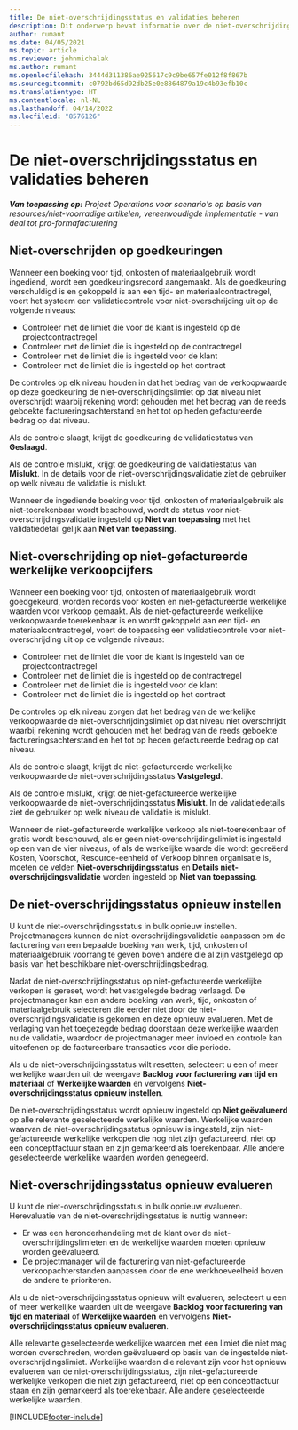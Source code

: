 ```yaml
---
title: De niet-overschrijdingsstatus en validaties beheren
description: Dit onderwerp bevat informatie over de niet-overschrijdingslimietcontroles die worden uitgevoerd in Project Operations.
author: rumant
ms.date: 04/05/2021
ms.topic: article
ms.reviewer: johnmichalak
ms.author: rumant
ms.openlocfilehash: 3444d311386ae925617c9c9be657fe012f8f867b
ms.sourcegitcommit: c0792bd65d92db25e0e8864879a19c4b93efb10c
ms.translationtype: HT
ms.contentlocale: nl-NL
ms.lasthandoff: 04/14/2022
ms.locfileid: "8576126"
---
```

# <a name="manage-not-to-exceed-status-and-validations"></a>De niet-overschrijdingsstatus en validaties beheren 

_**Van toepassing op:** Project Operations voor scenario's op basis van resources/niet-voorradige artikelen, vereenvoudigde implementatie - van deal tot pro-formafacturering_

## <a name="not-to-exceed-on-approvals"></a>Niet-overschrijden op goedkeuringen

Wanneer een boeking voor tijd, onkosten of materiaalgebruik wordt ingediend, wordt een goedkeuringsrecord aangemaakt. Als de goedkeuring verschuldigd is en gekoppeld is aan een tijd- en materiaalcontractregel, voert het systeem een validatiecontrole voor niet-overschrijding uit op de volgende niveaus:

  - Controleer met de limiet die voor de klant is ingesteld op de projectcontractregel
  - Controleer met de limiet die is ingesteld op de contractregel
  - Controleer met de limiet die is ingesteld voor de klant
  - Controleer met de limiet die is ingesteld op het contract

De controles op elk niveau houden in dat het bedrag van de verkoopwaarde op deze goedkeuring de niet-overschrijdingslimiet op dat niveau niet overschrijdt waarbij rekening wordt gehouden met het bedrag van de reeds geboekte factureringsachterstand en het tot op heden gefactureerde bedrag op dat niveau.

Als de controle slaagt, krijgt de goedkeuring de validatiestatus van **Geslaagd**.

Als de controle mislukt, krijgt de goedkeuring de validatiestatus van **Mislukt**. In de details voor de niet-overschrijdingsvalidatie ziet de gebruiker op welk niveau de validatie is mislukt.

Wanneer de ingediende boeking voor tijd, onkosten of materiaalgebruik als niet-toerekenbaar wordt beschouwd, wordt de status voor niet-overschrijdingsvalidatie ingesteld op **Niet van toepassing** met het validatiedetail gelijk aan **Niet van toepassing**​.

## <a name="not-to-exceed-on-unbilled-sales-actuals"></a>Niet-overschrijding op niet-gefactureerde werkelijke verkoopcijfers

Wanneer een boeking voor tijd, onkosten of materiaalgebruik wordt goedgekeurd, worden records voor kosten en niet-gefactureerde werkelijke waarden voor verkoop gemaakt. Als de niet-gefactureerde werkelijke verkoopwaarde toerekenbaar is en wordt gekoppeld aan een tijd- en materiaalcontractregel, voert de toepassing een validatiecontrole voor niet-overschrijding uit op de volgende niveaus:

  - Controleer met de limiet die voor de klant is ingesteld van de projectcontractregel
  - Controleer met de limiet die is ingesteld op de contractregel
  - Controleer met de limiet die is ingesteld voor de klant
  - Controleer met de limiet die is ingesteld op het contract

De controles op elk niveau zorgen dat het bedrag van de werkelijke verkoopwaarde de niet-overschrijdingslimiet op dat niveau niet overschrijdt waarbij rekening wordt gehouden met het bedrag van de reeds geboekte factureringsachterstand en het tot op heden gefactureerde bedrag op dat niveau.

Als de controle slaagt, krijgt de niet-gefactureerde werkelijke verkoopwaarde de niet-overschrijdingsstatus **Vastgelegd**.

Als de controle mislukt, krijgt de niet-gefactureerde werkelijke verkoopwaarde de niet-overschrijdingsstatus **Mislukt**. In de validatiedetails ziet de gebruiker op welk niveau de validatie is mislukt.

Wanneer de niet-gefactureerde werkelijke verkoop als niet-toerekenbaar of gratis wordt beschouwd, als er geen niet-overschrijdingslimiet is ingesteld op een van de vier niveaus, of als de werkelijke waarde die wordt gecreëerd Kosten, Voorschot, Resource-eenheid of Verkoop binnen organisatie is, moeten de velden **Niet-overschrijdingsstatus** en **Details niet-overschrijdingsvalidatie** worden ingesteld op **Niet van toepassing**.

## <a name="reset-the-not-to-exceed-status"></a>De niet-overschrijdingsstatus opnieuw instellen

U kunt de niet-overschrijdingsstatus in bulk opnieuw instellen. Projectmanagers kunnen de niet-overschrijdingsvalidatie aanpassen om de facturering van een bepaalde boeking van werk, tijd, onkosten of materiaalgebruik voorrang te geven boven andere die al zijn vastgelegd op basis van het beschikbare niet-overschrijdingsbedrag.

Nadat de niet-overschrijdingsstatus op niet-gefactureerde werkelijke verkopen is gereset, wordt het vastgelegde bedrag verlaagd. De projectmanager kan een andere boeking van werk, tijd, onkosten of materiaalgebruik selecteren die eerder niet door de niet-overschrijdingsvalidatie is gekomen en deze opnieuw evalueren. Met de verlaging van het toegezegde bedrag doorstaan deze werkelijke waarden nu de validatie, waardoor de projectmanager meer invloed en controle kan uitoefenen op de factureerbare transacties voor die periode.

Als u de niet-overschrijdingsstatus wilt resetten, selecteert u een of meer werkelijke waarden uit de weergave **Backlog voor facturering van tijd en materiaal** of **Werkelijke waarden** en vervolgens **Niet-overschrijdingsstatus opnieuw instellen**.

De niet-overschrijdingsstatus wordt opnieuw ingesteld op **Niet geëvalueerd** op alle relevante geselecteerde werkelijke waarden. Werkelijke waarden waarvan de niet-overschrijdingsstatus opnieuw is ingesteld, zijn niet-gefactureerde werkelijke verkopen die nog niet zijn gefactureerd, niet op een conceptfactuur staan en zijn gemarkeerd als toerekenbaar. Alle andere geselecteerde werkelijke waarden worden genegeerd.

## <a name="reevaluate-not-to-exceed-status"></a>Niet-overschrijdingsstatus opnieuw evalueren

U kunt de niet-overschrijdingsstatus in bulk opnieuw evalueren. Herevaluatie van de niet-overschrijdingsstatus is nuttig wanneer:

  - Er was een heronderhandeling met de klant over de niet-overschrijdingslimieten en de werkelijke waarden moeten opnieuw worden geëvalueerd.
  - De projectmanager wil de facturering van niet-gefactureerde verkoopachterstanden aanpassen door de ene werkhoeveelheid boven de andere te prioriteren.

Als u de niet-overschrijdingsstatus opnieuw wilt evalueren, selecteert u een of meer werkelijke waarden uit de weergave **Backlog voor facturering van tijd en materiaal** of **Werkelijke waarden** en vervolgens **Niet-overschrijdingsstatus opnieuw evalueren**.

Alle relevante geselecteerde werkelijke waarden met een limiet die niet mag worden overschreden, worden geëvalueerd op basis van de ingestelde niet-overschrijdingslimiet. Werkelijke waarden die relevant zijn voor het opnieuw evalueren van de niet-overschrijdingsstatus, zijn niet-gefactureerde werkelijke verkopen die niet zijn gefactureerd, niet op een conceptfactuur staan en zijn gemarkeerd als toerekenbaar. Alle andere geselecteerde werkelijke waarden.


[!INCLUDE[footer-include](../../includes/footer-banner.md)]
